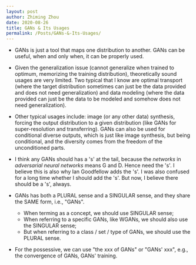 ```yaml
---
layout: post
author: Zhiming Zhou
date: 2020-08-26
title: GANs & Its Usages
permalink: /Posts/GANs-&-Its-Usages/
---
```


- GANs is just a tool that maps one distribution to another. GANs can be useful, when and only when, it can be properly used. 

- Given the generalization issue (cannot generalize when trained to optimum, memorizing the training distribution), theoretically sound usages are very limited. Two typical that I know are optimal transport (where the target distribution sometimes can just be the data provided and does not need generalization) and data modeling (where the data provided can just be the data to be modeled and somehow does not need generalization). 

- Other typical usages include: image (or any other data) synthesis, forcing the output distribution to a given distribution (like GANs for super-resolution and transferring). GANs can also be used for conditional diverse outputs, which is just like image synthesis, but being conditional, and the diversity comes from the freedom of the unconditioned parts. 

- I think any GANs should has a 's' at the tail, because the *networks* in *adversarial neural networks* means G and D. Hence need the 's'. I believe this is also why Ian Goodfellow adds the 's'. I was also confused for a long time whether I should add the 's'. But now, I believe there should be a 's', always.

- GANs has both a PLURAL sense and a SINGULAR sense, and they share the SAME form, i.e., "GANs".

  - When terming as a concept, we should use SINGULAR sense;
  - When referring to a specific GANs, like WGANs, we should also use the SINGULAR sense;
  - But when referring to a class / set / type of GANs, we should use the PLURAL sense.

<!-- -->
- For the possessive, we can use "the xxx of GANs" or "GANs' xxx", e.g., the convergence of GANs, GANs' training.